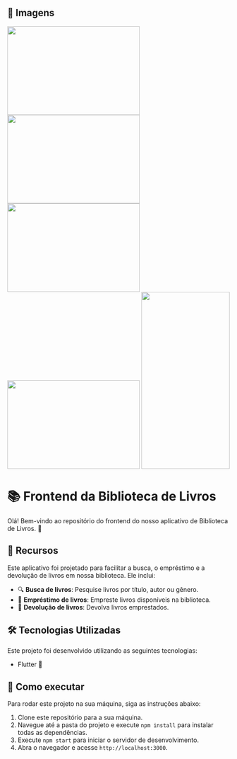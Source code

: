 ## 🚀 Imagens
<img src="https://github.com/user-attachments/assets/a3b655d9-d4e2-4484-b54f-44c489e7b545" width="300" height="200">

<img src="https://github.com/user-attachments/assets/ff0cad6e-70e1-4979-827c-9ad58305ec7b" width="300" height="200">

<img src="https://github.com/user-attachments/assets/d65b0050-f0dd-450d-9b3e-f119e9ab61d2" width="300" height="200">

<img src="https://github.com/user-attachments/assets/8a20e08b-7af2-4dfd-b318-32ec2db251b1" width="300" height="200">

<img src="https://github.com/user-attachments/assets/bcc4a08f-f927-4878-a5ea-1ca96375c781" width="200" height="400">


# 📚 Frontend da Biblioteca de Livros

Olá! Bem-vindo ao repositório do frontend do nosso aplicativo de Biblioteca de Livros. 🎉

## 🎯 Recursos

Este aplicativo foi projetado para facilitar a busca, o empréstimo e a devolução de livros em nossa biblioteca. Ele inclui:

- 🔍 **Busca de livros**: Pesquise livros por título, autor ou gênero.
- 📖 **Empréstimo de livros**: Empreste livros disponíveis na biblioteca.
- 🔄 **Devolução de livros**: Devolva livros emprestados.

## 🛠️ Tecnologias Utilizadas

Este projeto foi desenvolvido utilizando as seguintes tecnologias:

- Flutter 📘

## 🚀 Como executar

Para rodar este projeto na sua máquina, siga as instruções abaixo:

1. Clone este repositório para a sua máquina.
2. Navegue até a pasta do projeto e execute `npm install` para instalar todas as dependências.
3. Execute `npm start` para iniciar o servidor de desenvolvimento.
4. Abra o navegador e acesse `http://localhost:3000`.


